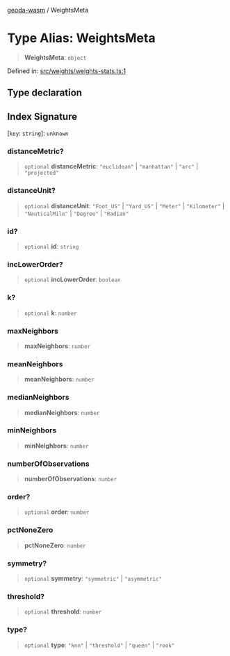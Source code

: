 [geoda-wasm](../globals.md) / WeightsMeta

# Type Alias: WeightsMeta

> **WeightsMeta**: `object`

Defined in: [src/weights/weights-stats.ts:1](https://github.com/GeoDaCenter/geoda-lib/blob/92ce80b2e81e5a6276ad0890a9a8fe638734b201/src/js/src/weights/weights-stats.ts#L1)

## Type declaration

## Index Signature

\[`key`: `string`\]: `unknown`

### distanceMetric?

> `optional` **distanceMetric**: `"euclidean"` \| `"manhattan"` \| `"arc"` \| `"projected"`

### distanceUnit?

> `optional` **distanceUnit**: `"Foot_US"` \| `"Yard_US"` \| `"Meter"` \| `"Kilometer"` \| `"NauticalMile"` \| `"Degree"` \| `"Radian"`

### id?

> `optional` **id**: `string`

### incLowerOrder?

> `optional` **incLowerOrder**: `boolean`

### k?

> `optional` **k**: `number`

### maxNeighbors

> **maxNeighbors**: `number`

### meanNeighbors

> **meanNeighbors**: `number`

### medianNeighbors

> **medianNeighbors**: `number`

### minNeighbors

> **minNeighbors**: `number`

### numberOfObservations

> **numberOfObservations**: `number`

### order?

> `optional` **order**: `number`

### pctNoneZero

> **pctNoneZero**: `number`

### symmetry?

> `optional` **symmetry**: `"symmetric"` \| `"asymmetric"`

### threshold?

> `optional` **threshold**: `number`

### type?

> `optional` **type**: `"knn"` \| `"threshold"` \| `"queen"` \| `"rook"`
